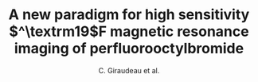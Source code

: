 ---
cat: ciel
subcat: neurophysics
bestof: false
author: C. Giraudeau et al.
title: A new paradigm for high sensitivity $^\textrm19$F magnetic resonance imaging of perfluorooctylbromide
journal: Mag. Reson. Med.
year: 2010
type: article
---